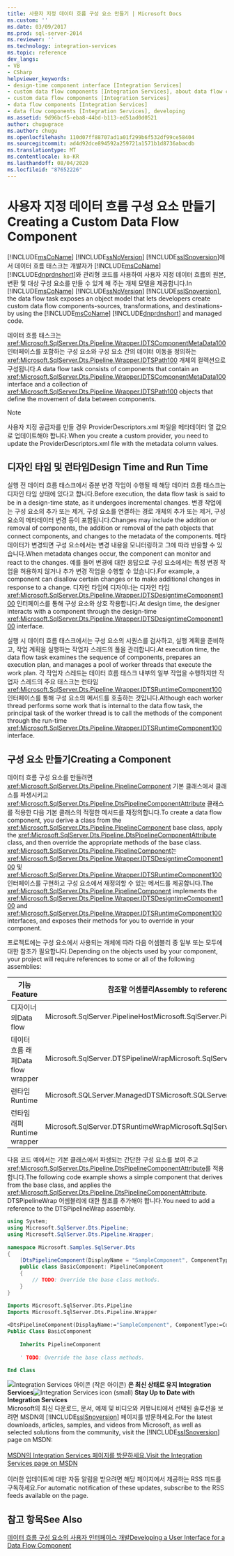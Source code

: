 ```yaml
---
title: 사용자 지정 데이터 흐름 구성 요소 만들기 | Microsoft Docs
ms.custom: ''
ms.date: 03/09/2017
ms.prod: sql-server-2014
ms.reviewer: ''
ms.technology: integration-services
ms.topic: reference
dev_langs:
- VB
- CSharp
helpviewer_keywords:
- design-time component interface [Integration Services]
- custom data flow components [Integration Services], about data flow components
- custom data flow components [Integration Services]
- data flow components [Integration Services]
- data flow components [Integration Services], developing
ms.assetid: 9d96bcf5-eba8-44bd-b113-ed51ad0d0521
author: chugugrace
ms.author: chugu
ms.openlocfilehash: 110d07ff88707ad1a01f299b6f532df99ce58404
ms.sourcegitcommit: ad4d92dce894592a259721a1571b1d8736abacdb
ms.translationtype: MT
ms.contentlocale: ko-KR
ms.lasthandoff: 08/04/2020
ms.locfileid: "87652226"
---
```

# <a name="creating-a-custom-data-flow-component"></a><span data-ttu-id="6e5fc-102">사용자 지정 데이터 흐름 구성 요소 만들기</span><span class="sxs-lookup"><span data-stu-id="6e5fc-102">Creating a Custom Data Flow Component</span></span>
  <span data-ttu-id="6e5fc-103">[!INCLUDE[msCoName](../../../includes/msconame-md.md)] [!INCLUDE[ssNoVersion](../../../includes/ssnoversion-md.md)] [!INCLUDE[ssISnoversion](../../../includes/ssisnoversion-md.md)]에서 데이터 흐름 태스크는 개발자가 [!INCLUDE[msCoName](../../../includes/msconame-md.md)] [!INCLUDE[dnprdnshort](../../../includes/dnprdnshort-md.md)]와 관리형 코드를 사용하여 사용자 지정 데이터 흐름의 원본, 변환 및 대상 구성 요소를 만들 수 있게 해 주는 개체 모델을 제공합니다.</span><span class="sxs-lookup"><span data-stu-id="6e5fc-103">In [!INCLUDE[msCoName](../../../includes/msconame-md.md)] [!INCLUDE[ssNoVersion](../../../includes/ssnoversion-md.md)] [!INCLUDE[ssISnoversion](../../../includes/ssisnoversion-md.md)], the data flow task exposes an object model that lets developers create custom data flow components-sources, transformations, and destinations-by using the [!INCLUDE[msCoName](../../../includes/msconame-md.md)] [!INCLUDE[dnprdnshort](../../../includes/dnprdnshort-md.md)] and managed code.</span></span>  
  
 <span data-ttu-id="6e5fc-104">데이터 흐름 태스크는 <xref:Microsoft.SqlServer.Dts.Pipeline.Wrapper.IDTSComponentMetaData100> 인터페이스를 포함하는 구성 요소와 구성 요소 간의 데이터 이동을 정의하는 <xref:Microsoft.SqlServer.Dts.Pipeline.Wrapper.IDTSPath100> 개체의 컬렉션으로 구성됩니다.</span><span class="sxs-lookup"><span data-stu-id="6e5fc-104">A data flow task consists of components that contain an <xref:Microsoft.SqlServer.Dts.Pipeline.Wrapper.IDTSComponentMetaData100> interface and a collection of <xref:Microsoft.SqlServer.Dts.Pipeline.Wrapper.IDTSPath100> objects that define the movement of data between components.</span></span>  
  
> [!NOTE]  
>  <span data-ttu-id="6e5fc-105">사용자 지정 공급자를 만들 경우 ProviderDescriptors.xml 파일을 메타데이터 열 값으로 업데이트해야 합니다.</span><span class="sxs-lookup"><span data-stu-id="6e5fc-105">When you create a custom provider, you need to update the ProviderDescriptors.xml file with the metadata column values.</span></span>  
  
## <a name="design-time-and-run-time"></a><span data-ttu-id="6e5fc-106">디자인 타임 및 런타임</span><span class="sxs-lookup"><span data-stu-id="6e5fc-106">Design Time and Run Time</span></span>  
 <span data-ttu-id="6e5fc-107">실행 전 데이터 흐름 태스크에서 증분 변경 작업이 수행될 때 해당 데이터 흐름 태스크는 디자인 타임 상태에 있다고 합니다.</span><span class="sxs-lookup"><span data-stu-id="6e5fc-107">Before execution, the data flow task is said to be in a design-time state, as it undergoes incremental changes.</span></span> <span data-ttu-id="6e5fc-108">변경 작업에는 구성 요소의 추가 또는 제거, 구성 요소를 연결하는 경로 개체의 추가 또는 제거, 구성 요소의 메타데이터 변경 등이 포함됩니다.</span><span class="sxs-lookup"><span data-stu-id="6e5fc-108">Changes may include the addition or removal of components, the addition or removal of the path objects that connect components, and changes to the metadata of the components.</span></span> <span data-ttu-id="6e5fc-109">메타데이터가 변경되면 구성 요소에서는 변경 내용을 모니터링하고 그에 따라 반응할 수 있습니다.</span><span class="sxs-lookup"><span data-stu-id="6e5fc-109">When metadata changes occur, the component can monitor and react to the changes.</span></span> <span data-ttu-id="6e5fc-110">예를 들어 변경에 대한 응답으로 구성 요소에서는 특정 변경 작업을 허용하지 않거나 추가 변경 작업을 수행할 수 있습니다.</span><span class="sxs-lookup"><span data-stu-id="6e5fc-110">For example, a component can disallow certain changes or to make additional changes in response to a change.</span></span> <span data-ttu-id="6e5fc-111">디자인 타임에 디자이너는 디자인 타임 <xref:Microsoft.SqlServer.Dts.Pipeline.Wrapper.IDTSDesigntimeComponent100> 인터페이스를 통해 구성 요소와 상호 작용합니다.</span><span class="sxs-lookup"><span data-stu-id="6e5fc-111">At design time, the designer interacts with a component through the design-time <xref:Microsoft.SqlServer.Dts.Pipeline.Wrapper.IDTSDesigntimeComponent100> interface.</span></span>  
  
 <span data-ttu-id="6e5fc-112">실행 시 데이터 흐름 태스크에서는 구성 요소의 시퀀스를 검사하고, 실행 계획을 준비하고, 작업 계획을 실행하는 작업자 스레드의 풀을 관리합니다.</span><span class="sxs-lookup"><span data-stu-id="6e5fc-112">At execution time, the data flow task examines the sequence of components, prepares an execution plan, and manages a pool of worker threads that execute the work plan.</span></span> <span data-ttu-id="6e5fc-113">각 작업자 스레드는 데이터 흐름 태스크 내부의 일부 작업을 수행하지만 작업자 스레드의 주요 태스크는 런타임 <xref:Microsoft.SqlServer.Dts.Pipeline.Wrapper.IDTSRuntimeComponent100> 인터페이스를 통해 구성 요소의 메서드를 호출하는 것입니다.</span><span class="sxs-lookup"><span data-stu-id="6e5fc-113">Although each worker thread performs some work that is internal to the data flow task, the principal task of the worker thread is to call the methods of the component through the run-time <xref:Microsoft.SqlServer.Dts.Pipeline.Wrapper.IDTSRuntimeComponent100> interface.</span></span>  
  
## <a name="creating-a-component"></a><span data-ttu-id="6e5fc-114">구성 요소 만들기</span><span class="sxs-lookup"><span data-stu-id="6e5fc-114">Creating a Component</span></span>  
 <span data-ttu-id="6e5fc-115">데이터 흐름 구성 요소를 만들려면 <xref:Microsoft.SqlServer.Dts.Pipeline.PipelineComponent> 기본 클래스에서 클래스를 파생시키고 <xref:Microsoft.SqlServer.Dts.Pipeline.DtsPipelineComponentAttribute> 클래스를 적용한 다음 기본 클래스의 적절한 메서드를 재정의합니다.</span><span class="sxs-lookup"><span data-stu-id="6e5fc-115">To create a data flow component, you derive a class from the <xref:Microsoft.SqlServer.Dts.Pipeline.PipelineComponent> base class, apply the <xref:Microsoft.SqlServer.Dts.Pipeline.DtsPipelineComponentAttribute> class, and then override the appropriate methods of the base class.</span></span> <span data-ttu-id="6e5fc-116"><xref:Microsoft.SqlServer.Dts.Pipeline.PipelineComponent>는 <xref:Microsoft.SqlServer.Dts.Pipeline.Wrapper.IDTSDesigntimeComponent100> 및 <xref:Microsoft.SqlServer.Dts.Pipeline.Wrapper.IDTSRuntimeComponent100> 인터페이스를 구현하고 구성 요소에서 재정의할 수 있는 메서드를 제공합니다.</span><span class="sxs-lookup"><span data-stu-id="6e5fc-116">The <xref:Microsoft.SqlServer.Dts.Pipeline.PipelineComponent> implements the <xref:Microsoft.SqlServer.Dts.Pipeline.Wrapper.IDTSDesigntimeComponent100> and <xref:Microsoft.SqlServer.Dts.Pipeline.Wrapper.IDTSRuntimeComponent100> interfaces, and exposes their methods for you to override in your component.</span></span>  
  
 <span data-ttu-id="6e5fc-117">프로젝트에는 구성 요소에서 사용되는 개체에 따라 다음 어셈블리 중 일부 또는 모두에 대한 참조가 필요합니다.</span><span class="sxs-lookup"><span data-stu-id="6e5fc-117">Depending on the objects used by your component, your project will require references to some or all of the following assemblies:</span></span>  
  
|<span data-ttu-id="6e5fc-118">기능</span><span class="sxs-lookup"><span data-stu-id="6e5fc-118">Feature</span></span>|<span data-ttu-id="6e5fc-119">참조할 어셈블리</span><span class="sxs-lookup"><span data-stu-id="6e5fc-119">Assembly to reference</span></span>|<span data-ttu-id="6e5fc-120">가져올 네임스페이스</span><span class="sxs-lookup"><span data-stu-id="6e5fc-120">Namespace to import</span></span>|  
|-------------|---------------------------|-------------------------|  
|<span data-ttu-id="6e5fc-121">디자이너의</span><span class="sxs-lookup"><span data-stu-id="6e5fc-121">Data flow</span></span>|<span data-ttu-id="6e5fc-122">Microsoft.SqlServer.PipelineHost</span><span class="sxs-lookup"><span data-stu-id="6e5fc-122">Microsoft.SqlServer.PipelineHost</span></span>|<xref:Microsoft.SqlServer.Dts.Pipeline>|  
|<span data-ttu-id="6e5fc-123">데이터 흐름 래퍼</span><span class="sxs-lookup"><span data-stu-id="6e5fc-123">Data flow wrapper</span></span>|<span data-ttu-id="6e5fc-124">Microsoft.SqlServer.DTSPipelineWrap</span><span class="sxs-lookup"><span data-stu-id="6e5fc-124">Microsoft.SqlServer.DTSPipelineWrap</span></span>|<xref:Microsoft.SqlServer.Dts.Pipeline.Wrapper>|  
|<span data-ttu-id="6e5fc-125">런타임</span><span class="sxs-lookup"><span data-stu-id="6e5fc-125">Runtime</span></span>|<span data-ttu-id="6e5fc-126">Microsoft.SQLServer.ManagedDTS</span><span class="sxs-lookup"><span data-stu-id="6e5fc-126">Microsoft.SQLServer.ManagedDTS</span></span>|<xref:Microsoft.SqlServer.Dts.Runtime>|  
|<span data-ttu-id="6e5fc-127">런타임 래퍼</span><span class="sxs-lookup"><span data-stu-id="6e5fc-127">Runtime wrapper</span></span>|<span data-ttu-id="6e5fc-128">Microsoft.SqlServer.DTSRuntimeWrap</span><span class="sxs-lookup"><span data-stu-id="6e5fc-128">Microsoft.SqlServer.DTSRuntimeWrap</span></span>|<xref:Microsoft.SqlServer.Dts.Runtime.Wrapper>|  
  
 <span data-ttu-id="6e5fc-129">다음 코드 예에서는 기본 클래스에서 파생되는 간단한 구성 요소를 보여 주고 <xref:Microsoft.SqlServer.Dts.Pipeline.DtsPipelineComponentAttribute>를 적용합니다.</span><span class="sxs-lookup"><span data-stu-id="6e5fc-129">The following code example shows a simple component that derives from the base class, and applies the <xref:Microsoft.SqlServer.Dts.Pipeline.DtsPipelineComponentAttribute>.</span></span> <span data-ttu-id="6e5fc-130">DTSPipelineWrap 어셈블리에 대한 참조를 추가해야 합니다.</span><span class="sxs-lookup"><span data-stu-id="6e5fc-130">You need to add a reference to the DTSPipelineWrap assembly.</span></span>  
  
```csharp  
using System;  
using Microsoft.SqlServer.Dts.Pipeline;  
using Microsoft.SqlServer.Dts.Pipeline.Wrapper;  
  
namespace Microsoft.Samples.SqlServer.Dts  
{  
    [DtsPipelineComponent(DisplayName = "SampleComponent", ComponentType = ComponentType.Transform )]  
    public class BasicComponent: PipelineComponent  
    {  
        // TODO: Override the base class methods.  
    }  
}  
```  
  
```vb  
Imports Microsoft.SqlServer.Dts.Pipeline  
Imports Microsoft.SqlServer.Dts.Pipeline.Wrapper  
  
<DtsPipelineComponent(DisplayName:="SampleComponent", ComponentType:=ComponentType.Transform)> _  
Public Class BasicComponent  
  
    Inherits PipelineComponent  
  
    ' TODO: Override the base class methods.  
  
End Class  
```  
  
<span data-ttu-id="6e5fc-131">![Integration Services 아이콘 (작은 아이콘)](../../media/dts-16.gif "Integration Services 아이콘(작은 아이콘)")  **은 최신 상태로 유지 Integration Services**</span><span class="sxs-lookup"><span data-stu-id="6e5fc-131">![Integration Services icon (small)](../../media/dts-16.gif "Integration Services icon (small)")  **Stay Up to Date with Integration Services**</span></span><br /> <span data-ttu-id="6e5fc-132">Microsoft의 최신 다운로드, 문서, 예제 및 비디오와 커뮤니티에서 선택된 솔루션을 보려면 MSDN의 [!INCLUDE[ssISnoversion](../../../includes/ssisnoversion-md.md)] 페이지를 방문하세요.</span><span class="sxs-lookup"><span data-stu-id="6e5fc-132">For the latest downloads, articles, samples, and videos from Microsoft, as well as selected solutions from the community, visit the [!INCLUDE[ssISnoversion](../../../includes/ssisnoversion-md.md)] page on MSDN:</span></span><br /><br /> [<span data-ttu-id="6e5fc-133">MSDN의 Integration Services 페이지를 방문하세요.</span><span class="sxs-lookup"><span data-stu-id="6e5fc-133">Visit the Integration Services page on MSDN</span></span>](https://go.microsoft.com/fwlink/?LinkId=136655)<br /><br /> <span data-ttu-id="6e5fc-134">이러한 업데이트에 대한 자동 알림을 받으려면 해당 페이지에서 제공하는 RSS 피드를 구독하세요.</span><span class="sxs-lookup"><span data-stu-id="6e5fc-134">For automatic notification of these updates, subscribe to the RSS feeds available on the page.</span></span>  
  
## <a name="see-also"></a><span data-ttu-id="6e5fc-135">참고 항목</span><span class="sxs-lookup"><span data-stu-id="6e5fc-135">See Also</span></span>  
 [<span data-ttu-id="6e5fc-136">데이터 흐름 구성 요소의 사용자 인터페이스 개발</span><span class="sxs-lookup"><span data-stu-id="6e5fc-136">Developing a User Interface for a Data Flow Component</span></span>](developing-a-user-interface-for-a-data-flow-component.md)  
  
  
